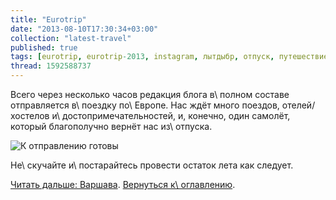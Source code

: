 ```yaml
---
title: "Eurotrip"
date: "2013-08-10T17:30:34+03:00"
collection: "latest-travel"
published: true
tags: [eurotrip, eurotrip-2013, instagram, лытдыбр, отпуск, путешествие, фотки]
thread: 1592588737
---
```


Всего через несколько часов редакция блога в\ полном составе отправляется в\ поездку по\ Европе. Нас ждёт много поездов,
отелей/хостелов и\ достопримечательностей, и, конечно, один самолёт, который благополучно вернёт нас из\ отпуска.

![К отправлению готовы](/images/travel/2013-08-eurotrip/minsk-backpacks.jpg "К отправлению готовы")

Не\ скучайте и\ постарайтесь провести остаток лета как следует.

[Читать дальше: Варшава](/post/eurotrip-warsaw/). [Вернуться к\ оглавлению](/post/eurotrip-2013/).

